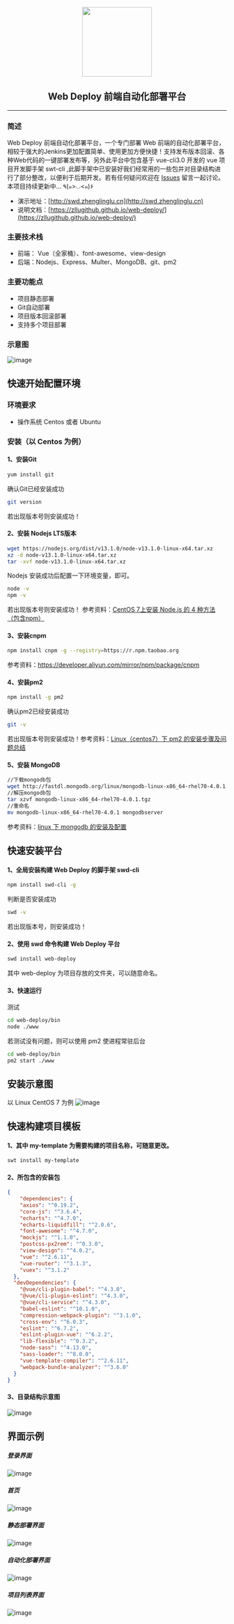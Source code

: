 <p align="center"><a href="http://swd.zhenglinglu.cn" target="_blank"><img width="160"src="https://zllugithub.github.io/web-deploy/images/logo.png"></a></p>
<h2 align="center">Web Deploy 前端自动化部署平台</h2>

---
### 简述
Web Deploy 前端自动化部署平台，一个专门部署 Web 前端的自动化部署平台，相较于强大的Jenkins更加配置简单、使用更加方便快捷！支持发布版本回滚、各种Web代码的一键部署发布等，另外此平台中包含基于 vue-cli3.0 开发的 vue 项目开发脚手架 swt-cli ,此脚手架中已安装好我们经常用的一些包并对目录结构进行了部分整改，以便利于后期开发。若有任何疑问欢迎在  [Issues](https://github.com/zlluGitHub/web-deploy/issues)  留言一起讨论。本项目持续更新中...  ٩(๑>◡<๑)۶ 
- 演示地址：[http://swd.zhenglinglu.cn](http://swd.zhenglinglu.cn)
- 说明文档：[https://zllugithub.github.io/web-deploy/](https://zllugithub.github.io/web-deploy/)

### 主要技术栈
- 前端： Vue（全家桶）、font-awesome、view-design
- 后端：Nodejs、Express、Multer、MongoDB、git、pm2

### 主要功能点
- 项目静态部署
- Git自动部署
- 项目版本回滚部署
- 支持多个项目部署

### 示意图
![image](https://zllugithub.github.io/web-deploy/images/20200626121718.jpg)

## 快速开始配置环境

### 环境要求
- 操作系统 Centos 或者 Ubuntu

### 安装（以 Centos 为例）

#### 1、安装Git
````bash
yum install git
````
确认Git已经安装成功
````bash
git version
````
若出现版本号则安装成功！
#### 2、安装 Nodejs LTS版本
````bash
wget https://nodejs.org/dist/v13.1.0/node-v13.1.0-linux-x64.tar.xz
xz -d node-v13.1.0-linux-x64.tar.xz
tar -xvf node-v13.1.0-linux-x64.tar.xz
````
Nodejs 安装成功后配置一下环境变量，即可。
````bash
node -v
npm -v
````
若出现版本号则安装成功！
参考资料：[CentOS 7上安装 Node.js 的 4 种方法（包含npm）](http://zhenglinglu.cn/detail?id=fHPUroAoogKKOczW613W)
#### 3、安装cnpm
````bash
npm install cnpm -g --registry=https://r.npm.taobao.org
````
参考资料：https://developer.aliyun.com/mirror/npm/package/cnpm

#### 4、安装pm2
````bash
npm install -g pm2
````
确认pm2已经安装成功
````bash
git -v
````
若出现版本号则安装成功！参考资料：[Linux（centos7）下 pm2 的安装步骤及问题总结](http://zhenglinglu.cn/detail?id=826b0a9ae0219362495a27de03847f)

#### 5、安装 MongoDB
````bash
//下载mongodb包 
wget http://fastdl.mongodb.org/linux/mongodb-linux-x86_64-rhel70-4.0.1.tgz
//解压mongodb包
tar xzvf mongodb-linux-x86_64-rhel70-4.0.1.tgz
//重命名
mv mongodb-linux-x86_64-rhel70-4.0.1 mongodbserver
````
参考资料：[linux 下 mongodb 的安装及配置](http://zhenglinglu.cn/detail?id=76174b6ab88f388ff08db75f06e2e3)

## 快速安装平台

#### 1、全局安装构建 Web Deploy 的脚手架 swd-cli
````bash
npm install swd-cli -g
````
判断是否安装成功
````bash
swd -v
````
若出现版本号，则安装成功！

#### 2、使用 swd 命令构建 Web Deploy 平台
````bash
swd install web-deploy
````
其中 web-deploy 为项目存放的文件夹，可以随意命名。
#### 3、快速运行
测试
````bash
cd web-deploy/bin
node ./www
````
若测试没有问题，则可以使用 pm2 使进程常驻后台
````bash
cd web-deploy/bin
pm2 start ./www
````
## 安装示意图
以 Linux CentOS 7 为例
![image](https://zllugithub.github.io/web-deploy/images/20200627070846.jpg)
## 快速构建项目模板
#### 1、其中 my-template 为需要构建的项目名称，可随意更改。
````bash
swt install my-template
````
#### 2、所包含的安装包
````json
{
    "dependencies": {
    "axios": "^0.19.2",
    "core-js": "^3.6.4",
    "echarts": "^4.7.0",
    "echarts-liquidfill": "^2.0.6",
    "font-awesome": "^4.7.0",
    "mockjs": "^1.1.0",
    "postcss-px2rem": "^0.3.0",
    "view-design": "^4.0.2",
    "vue": "^2.6.11",
    "vue-router": "^3.1.3",
    "vuex": "^3.1.2"
  },
  "devDependencies": {
    "@vue/cli-plugin-babel": "^4.3.0",
    "@vue/cli-plugin-eslint": "^4.3.0",
    "@vue/cli-service": "^4.3.0",
    "babel-eslint": "^10.1.0",
    "compression-webpack-plugin": "^3.1.0",
    "cross-env": "^6.0.3",
    "eslint": "^6.7.2",
    "eslint-plugin-vue": "^6.2.2",
    "lib-flexible": "^0.3.2",
    "node-sass": "^4.13.0",
    "sass-loader": "^8.0.0",
    "vue-template-compiler": "^2.6.11",
    "webpack-bundle-analyzer": "^3.6.0"
  }
}
````
#### 3、目录结构示意图
![image](https://zllugithub.github.io/web-deploy/images/20200627073035.jpg)

## 界面示例
##### 登录界面
![image](https://zllugithub.github.io/web-deploy/images/index.jpg)
##### 首页
![image](https://zllugithub.github.io/web-deploy/images/0200625145438.jpg)
##### 静态部署界面
![image](https://zllugithub.github.io/web-deploy/images/20200625145514.jpg)
##### 自动化部署界面
![image](https://zllugithub.github.io/web-deploy/images/20200625145530.png)
##### 项目列表界面
![image](https://zllugithub.github.io/web-deploy/images/20200625145547.jpg)